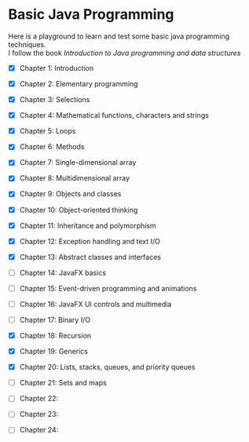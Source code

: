 # Basic Java Programming
Here is a playground to learn and test some basic java programming techniques.  
I follow the book *Introduction to Java programming and data structures*

- [x] Chapter 1: Introduction   
- [x] Chapter 2: Elementary programming   
- [x] Chapter 3: Selections   
- [x] Chapter 4: Mathematical functions, characters and strings  
- [x] Chapter 5: Loops  
- [x] Chapter 6: Methods  
- [x] Chapter 7: Single-dimensional array  
- [x] Chapter 8: Multidimensional array
- [x] Chapter 9: Objects and classes
- [x] Chapter 10: Object-oriented thinking 
- [x] Chapter 11: Inheritance and polymorphism  
- [x] Chapter 12: Exception handling and text I/O  
- [x] Chapter 13: Abstract classes and interfaces  
- [ ] Chapter 14: JavaFX basics  
- [ ] Chapter 15: Event-driven programming and animations  
- [ ] Chapter 16: JavaFX UI controls and multimedia  
- [ ] Chapter 17: Binary I/O  
- [x] Chapter 18: Recursion    
- [x] Chapter 19: Generics  
- [x] Chapter 20: Lists, stacks, queues, and priority queues   
- [ ] Chapter 21: Sets and maps
- [ ] Chapter 22:  
- [ ] Chapter 23:  
- [ ] Chapter 24:  




